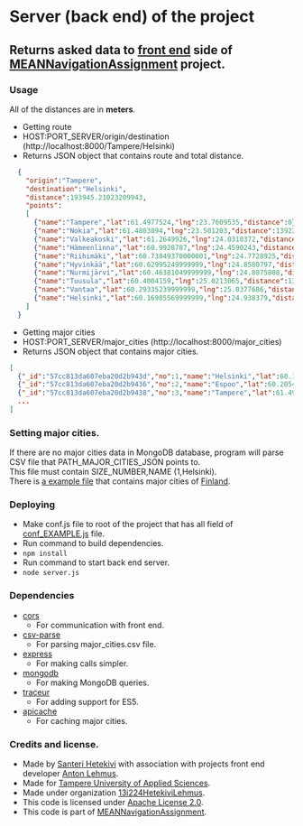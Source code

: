 # Server (back end) of the project

## Returns asked data to [front end](https://github.com/13i224HetekiviLehmus/MEANNavigationAssignment/tree/master/front_end) side of [MEANNavigationAssignment](https://github.com/13i224HetekiviLehmus/MEANNavigationAssignment) project.

### Usage

All of the distances are in **meters**.  

 * Getting route
  * HOST:PORT_SERVER/origin/destination (http://localhost:8000/Tampere/Helsinki)
  * Returns JSON object that contains route and total distance.
```json
  {
    "origin":"Tampere",
    "destination":"Helsinki",
    "distance":193945.21023209943,
    "points":
    [
      {"name":"Tampere","lat":61.4977524,"lng":23.7609535,"distance":0},
      {"name":"Nokia","lat":61.4803094,"lng":23.501203,"distance":13922.362625343052},
      {"name":"Valkeakoski","lat":61.2649926,"lng":24.0310372,"distance":37012.9841272983},
      {"name":"Hämeenlinna","lat":60.9928787,"lng":24.4590243,"distance":37993.68315679782},
      {"name":"Riihimäki","lat":60.73849370000001,"lng":24.7728925,"distance":32997.36308414512},
      {"name":"Hyvinkää","lat":60.62995249999999,"lng":24.8580797,"distance":12929.66797265928},
      {"name":"Nurmijärvi","lat":60.46381049999999,"lng":24.8075808,"distance":18679.33520672118},
      {"name":"Tuusula","lat":60.4004159,"lng":25.0213065,"distance":13682.619415619369},
      {"name":"Vantaa","lat":60.29335239999999,"lng":25.0377686,"distance":11939.315249487847},
      {"name":"Helsinki","lat":60.16985569999999,"lng":24.938379,"distance":14787.87939402742}
    ]
  }
```

* Getting major cities
 * HOST:PORT_SERVER/major_cities (http://localhost:8000/major_cities)
 * Returns JSON object that contains major cities.
```json
[
  {"_id":"57cc813da607eba20d2b943d","no":1,"name":"Helsinki","lat":60.16985569999999,"lng":24.938379},
  {"_id":"57cc813da607eba20d2b9436","no":2,"name":"Espoo","lat":60.2054911,"lng":24.6559001},
  {"_id":"57cc813da607eba20d2b9438","no":3,"name":"Tampere","lat":61.4977524,"lng":23.7609535},
  ...
]
```

### Setting major cities.

If there are no major cities data in MongoDB database, program will parse CSV file that PATH_MAJOR_CITIES_JSON points to.  
This file must contain SIZE_NUMBER,NAME (1,Helsinki).  
There is [a example file](https://raw.githubusercontent.com/13i224HetekiviLehmus/MEANNavigationAssignment/master/database/major_cities.csv) that contains major cities of [Finland](https://en.wikipedia.org/wiki/Finland).

### Deploying

 * Make conf.js file to root of the project that has all field of [conf_EXAMPLE.js](https://raw.githubusercontent.com/13i224HetekiviLehmus/MEANNavigationAssignment/master/conf_EXAMPLE.js) file.
 * Run command to build dependencies.
  * ``` npm install ```
 * Run command to start back end server.
  * ``` node server.js ```

### Dependencies

* [cors](https://github.com/expressjs/cors)
  * For communication with front end.
* [csv-parse](https://github.com/wdavidw/node-csv-parse)
  * For parsing major_cities.csv file.
* [express](https://github.com/expressjs/express)
  * For making calls simpler.
* [mongodb](https://github.com/mongodb/node-mongodb-native)
  * For making MongoDB queries.
* [traceur](https://github.com/google/traceur-compiler)
  * For adding support for ES5.
* [apicache](https://github.com/kwhitley/apicache)
  * For caching major cities.

### Credits and license.

* Made by [Santeri Hetekivi](https://github.com/SanteriHetekivi) with association with projects front end developer [Anton Lehmus](https://github.com/AntonLehmus).
* Made for [Tampere University of Applied Sciences](http://www.tamk.fi/web/tamken).
* Made under organization [13i224HetekiviLehmus](https://github.com/13i224HetekiviLehmus).
* This code is licensed under [Apache License 2.0](https://raw.githubusercontent.com/13i224HetekiviLehmus/MEANNavigationAssignment/server_documentation/server/LICENSE).
* This code is part of [MEANNavigationAssignment](https://github.com/13i224HetekiviLehmus/MEANNavigationAssignment).

